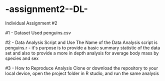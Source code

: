 # -assignment2--DL-
Individual Assignment #2 

#1 - Dataset Used
penguins.csv

#2 - Data Analysis Script and Use
The Name of the Data Analysis script is penguins.r - it's purpose is to provide a basic 
summary statistic of the data set and also to provide a more in depth analysis for average 
body mass by species and sex

#3 - How to Reproduce Analysis 
Clone or download the repository to your local device, open the project folder in R studio, and 
run the same analysis 
